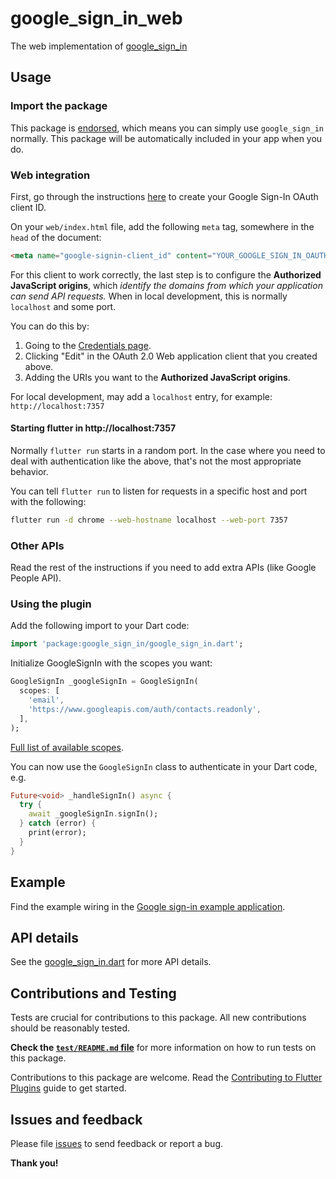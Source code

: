 # google\_sign\_in\_web

The web implementation of [google_sign_in](https://pub.dev/packages/google_sign_in)

## Usage

### Import the package

This package is [endorsed](https://flutter.dev/docs/development/packages-and-plugins/developing-packages#endorsed-federated-plugin),
which means you can simply use `google_sign_in`
normally. This package will be automatically included in your app when you do.

### Web integration

First, go through the instructions [here](https://developers.google.com/identity/sign-in/web/sign-in#before_you_begin) to create your Google Sign-In OAuth client ID.

On your `web/index.html` file, add the following `meta` tag, somewhere in the
`head` of the document:

```html
<meta name="google-signin-client_id" content="YOUR_GOOGLE_SIGN_IN_OAUTH_CLIENT_ID.apps.googleusercontent.com">
```

For this client to work correctly, the last step is to configure the **Authorized JavaScript origins**, which _identify the domains from which your application can send API requests._ When in local development, this is normally `localhost` and some port.

You can do this by:

1. Going to the [Credentials page](https://console.developers.google.com/apis/credentials).
2. Clicking "Edit" in the OAuth 2.0 Web application client that you created above.
3. Adding the URIs you want to the **Authorized JavaScript origins**.

For local development, may add a `localhost` entry, for example: `http://localhost:7357`

#### Starting flutter in http://localhost:7357

Normally `flutter run` starts in a random port. In the case where you need to deal with authentication like the above, that's not the most appropriate behavior.

You can tell `flutter run` to listen for requests in a specific host and port with the following:

```sh
flutter run -d chrome --web-hostname localhost --web-port 7357
```

### Other APIs

Read the rest of the instructions if you need to add extra APIs (like Google People API).


### Using the plugin
Add the following import to your Dart code:

```dart
import 'package:google_sign_in/google_sign_in.dart';
```

Initialize GoogleSignIn with the scopes you want:

```dart
GoogleSignIn _googleSignIn = GoogleSignIn(
  scopes: [
    'email',
    'https://www.googleapis.com/auth/contacts.readonly',
  ],
);
```
[Full list of available scopes](https://developers.google.com/identity/protocols/googlescopes).

You can now use the `GoogleSignIn` class to authenticate in your Dart code, e.g.

```dart
Future<void> _handleSignIn() async {
  try {
    await _googleSignIn.signIn();
  } catch (error) {
    print(error);
  }
}
```

## Example

Find the example wiring in the [Google sign-in example application](https://github.com/flutter/plugins/blob/main/packages/google_sign_in/google_sign_in/example/lib/main.dart).

## API details

See the [google_sign_in.dart](https://github.com/flutter/plugins/blob/main/packages/google_sign_in/google_sign_in/lib/google_sign_in.dart) for more API details.

## Contributions and Testing

Tests are crucial for contributions to this package. All new contributions should be reasonably tested.

**Check the [`test/README.md` file](https://github.com/flutter/plugins/blob/main/packages/google_sign_in/google_sign_in_web/test/README.md)** for more information on how to run tests on this package.

Contributions to this package are welcome. Read the [Contributing to Flutter Plugins](https://github.com/flutter/plugins/blob/main/CONTRIBUTING.md) guide to get started.

## Issues and feedback

Please file [issues](https://github.com/flutter/flutter/issues/new)
to send feedback or report a bug.

**Thank you!**
